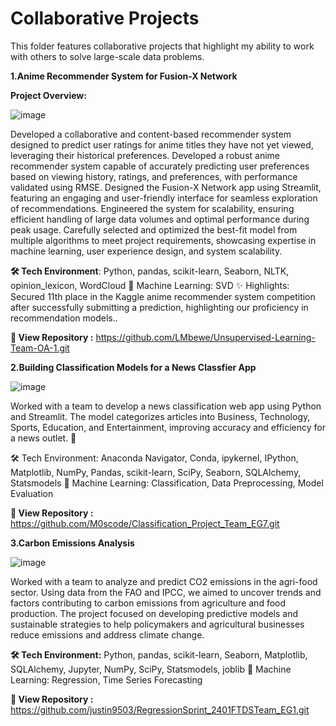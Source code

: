 # Collaborative Projects

This folder features collaborative projects that highlight my ability to work with others to solve large-scale data problems.


**1.Anime Recommender System for Fusion-X Network**

**Project Overview:**

![image](https://github.com/user-attachments/assets/8b68f3ca-68e7-48bd-9d1c-8ece3b17650a)

Developed a collaborative and content-based recommender system designed to predict user ratings for anime titles they have not yet viewed, leveraging their historical preferences.
Developed a robust anime recommender system capable of accurately predicting user preferences based on viewing history, ratings, and preferences, with performance validated using RMSE. Designed the Fusion-X Network app using Streamlit, featuring an engaging and user-friendly interface for seamless exploration of recommendations. Engineered the system for scalability, ensuring efficient handling of large data volumes and optimal performance during peak usage. Carefully selected and optimized the best-fit model from multiple algorithms to meet project requirements, showcasing expertise in machine learning, user experience design, and system scalability.

**🛠️ Tech Environment**: Python, pandas, scikit-learn, Seaborn, NLTK, opinion_lexicon, WordCloud 🤖 Machine Learning: SVD ✨ Highlights: Secured 11th place in the Kaggle anime recommender system competition after successfully submitting a prediction, highlighting our proficiency in recommendation models.. 

**📂 View Repository :** https://github.com/LMbewe/Unsupervised-Learning-Team-OA-1.git

**2.Building Classification Models for a News Classfier App**

![image](https://th.bing.com/th/id/OIP.1JyZhfF-ukbT0tB-2wAXcgHaE7?w=690&h=459&rs=1&pid=ImgDetMain)


Worked with a team to develop a news classification web app using Python and Streamlit. The model categorizes articles into Business, Technology, Sports, Education, and Entertainment, improving accuracy and efficiency for a news outlet. 🚀

🛠️ Tech Environment: Anaconda Navigator, Conda, ipykernel, IPython, Matplotlib, NumPy, Pandas, scikit-learn, SciPy, Seaborn, SQLAlchemy, Statsmodels
🤖 Machine Learning: Classification, Data Preprocessing, Model Evaluation

**📂 View Repository :** https://github.com/M0scode/Classification_Project_Team_EG7.git

**3.Carbon Emissions Analysis**

![image](https://nebraskacorn.gov/wp-content/uploads/2023/01/Digital-N-dashboard-720x405-1.jpg)

Worked with a team to analyze and predict CO2 emissions in the agri-food sector. Using data from the FAO and IPCC, we aimed to uncover trends and factors contributing to carbon emissions from agriculture and food production. The project focused on developing predictive models and sustainable strategies to help policymakers and agricultural businesses reduce emissions and address climate change.

**🛠️ Tech Environment:** Python, pandas, scikit-learn, Seaborn, Matplotlib, SQLAlchemy, Jupyter, NumPy, SciPy, Statsmodels, joblib
🤖 Machine Learning: Regression, Time Series Forecasting

**📂 View Repository :** https://github.com/justin9503/RegressionSprint_2401FTDSTeam_EG1.git
